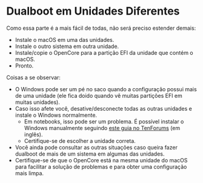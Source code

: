 # Dualboot em Unidades Diferentes

Como essa parte é a mais fácil de todas, não será preciso estender demais:

* Instale o macOS em uma das unidades.
* Instale o outro sistema em outra unidade.
* Instale/copie o OpenCore para a partição EFI da unidade que contém o macOS.
* Pronto.

Coisas a se observar:

* O Windows pode ser um pé no saco quando a configuração possui mais de uma unidade (ele fica doido quando vê muitas partições EFI em muitas unidades).
* Caso isso afete você, desative/desconecte todas as outras unidades e instale o Windows normalmente.
  * Em notebooks, isso pode ser um problema. É possível instalar o Windows manualmente seguindo [este guia no TenForums](https://www.tenforums.com/tutorials/84331-apply-windows-image-using-dism-instead-clean-install.html) (em inglês).
  * Certifique-se de escolher a unidade correta.
* Você ainda pode consultar as outras situações caso queira fazer dualboot de mais de um sistema em algumas das unidades.
* Certifique-se de que o OpenCore está na mesma unidade do macOS para facilitar a solução de problemas e para obter uma configuração mais limpa.
